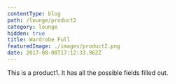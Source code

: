 ```yaml
---
contentType: blog
path: /lounge/product2
category: lounge
hidden: true
title: Wardrobe Full
featuredImage: ./images/product2.png
date: 2017-08-08T17:12:33.962Z
---
```


This is a product1. It has all the possible fields filled out.
